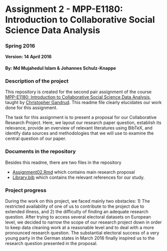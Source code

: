 # Assignment 2 - MPP-E1180: Introduction to Collaborative Social Science Data Analysis

### Spring 2016

**Version: 14 April 2016**

#### By: Md Mujahedul Islam & Johannes Schulz-Knappe

### Description of the project

This repository is created for the second pair assignment of the course [MPP-E1180: Introduction to Collaborative Social Science Data Analysis](https://github.com/HertieDataScience/SyllabusAndLectures), taught by [Christopher Gandrud](https://github.com/christophergandrud). This readme file clearly elucidates our work done for this assignment.

The task for this assignment is to present a proposal for our Collaborative Research Project. Here, we layout our research paper question, establish its relevance, provide an overview of relevant literatures using BibTeX, and identify data sources and methodologies that we will use to examine the central question of our paper.

### Documents in the repository

Besides this readme, there are two files in the repository

- [Assignment02.Rmd](https://github.com/JohannesSchulz-Knappe/Assignment02/blob/master/Assignment02.Rmd) which contains main research proposal
- [Library.bib](https://github.com/JohannesSchulz-Knappe/Assignment02/blob/master/Library.bib) which contains the relevant references for our study. 

### Project progress

During the work on this project, we faced mainly two obstacles: 1) The restricted availability of one of us to contribute to the project due to extended illness, and 2) the difficulty of finding an adequate research question. After trying to access several electoral datasets on European level, we decided to narrow the scope of our research project down in order to keep data cleaning work at a reasonable level and to deal with a more pronounced research question. The substantial electoral success of a very young party in the German states in March 2016 finally inspired us to the research question presented in the proposal.

